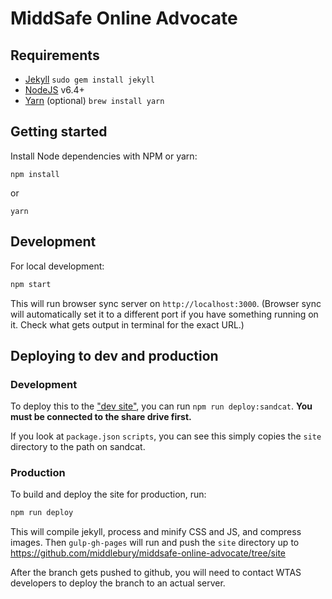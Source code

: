 # MiddSafe Online Advocate

## Requirements
- [Jekyll](http://jekyllrb.com/) `sudo gem install jekyll`
- [NodeJS](https://nodejs.org/en/) v6.4+
- [Yarn](https://yarnpkg.com/en/docs/install) (optional) `brew install yarn`

## Getting started

Install Node dependencies with NPM or yarn:

```
npm install
```

or

```
yarn
```

## Development

For local development:

```bash
npm start
```

This will run browser sync server on `http://localhost:3000`. (Browser sync will automatically set it to a different port if you have something running on it. Check what gets output in terminal for the exact URL.)

## Deploying to dev and production

### Development

To deploy this to the ["dev site"](https://github.com/middlebury/middsafe-online-advocate/tree/master), you can run `npm run deploy:sandcat`. **You must be connected to the share drive first.** 

If you look at `package.json` `scripts`, you can see this simply copies the `site` directory to the path on sandcat.

### Production

To build and deploy the site for production, run:

```bash
npm run deploy
```

This will compile jekyll, process and minify CSS and JS, and compress images. Then `gulp-gh-pages` will run and push the `site` directory up to https://github.com/middlebury/middsafe-online-advocate/tree/site

After the branch gets pushed to github, you will need to contact WTAS developers to deploy the branch to an actual server. 
